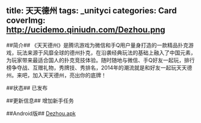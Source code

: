 title: 天天德州
tags: _unityci
categories: Card
coverImg: http://ucidemo.qiniudn.com/Dezhou.png
---
##简介##
《天天德州》是腾讯游戏为微信和手Q用户量身打造的一款精品扑克游戏，玩法来源于风靡全球的德州扑克，在沿袭经典玩法的基础上融入了中国元素，为玩家带来最适合国人的扑克竞技体验。随时随地与微信、手Q好友一起玩，排行榜争夺战、互赠礼物，秀牌技、秀排名，2014年的潮流就是和好友一起玩天天德州。来吧，加入天天德州，亮出你的底牌！

##状态##
已发布

##更新信息##
增加新手任务

##Android版##
[Dezhou.apk](http://ucidemo.qiniudn.com/Dezhou.apk) 
